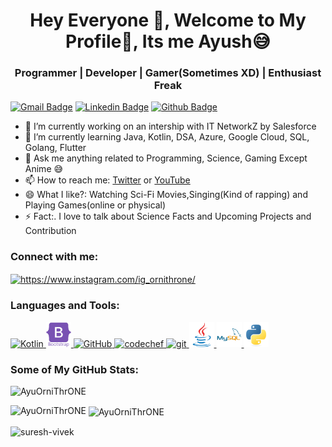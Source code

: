 <h1 align="center">Hey Everyone 👋, Welcome to My Profile🤝, Its me Ayush😅</h1>

<h3 align="center">Programmer | Developer | Gamer(Sometimes XD) | Enthusiast Freak</h3>

[![Gmail Badge](https://img.shields.io/badge/-ayushprakashthaware@gmail.com-c14438?style=flat&logo=Gmail&logoColor=white&link=mailto:ayushprakashthaware@gmail.com)](mailto:ayushprakashthaware@gmail.com) 
[![Linkedin Badge](https://img.shields.io/badge/-AyuOrniThrONE-0072b1?style=flat&logo=Linkedin&logoColor=white&link=https://www.linkedin.com/in/ayush-thaware-00a015204/)](https://www.linkedin.com/in/ayush-thaware-00a015204/)
[![Github Badge](https://img.shields.io/badge/-AyuOrniThrONE-grey?style=flat&logo=github&logoColor=white&link=https://github.com/AyuOrniThrONE)](https://github.com/AyuOrniThrONE)   

- 🔭 I’m currently working on an intership with IT NetworkZ by Salesforce
- 🌱 I’m currently learning Java, Kotlin, DSA, Azure, Google Cloud, SQL, Golang, Flutter
- 💬 Ask me anything related to Programming, Science, Gaming Except Anime 😅
- 📫 How to reach me: [Twitter](https://twitter.com/Ayush31193239) or [YouTube](https://www.youtube.com/channel/UCp1DzCRS59iFsbNw6GkCYMw)
- 😄 What I like?: Watching Sci-Fi Movies,Singing(Kind of rapping) and Playing Games(online or physical)
- ⚡ Fact:. I love to talk about Science Facts and Upcoming Projects and Contribution
<h3 align="left">Connect with me:</h3>
<p align="left">
<a href="https://www.instagram.com/ig_ornithrone/" target="blank"><img align="center" src="https://raw.githubusercontent.com/rahuldkjain/github-profile-readme-generator/master/src/images/icons/Social/instagram.svg" alt="https://www.instagram.com/ig_ornithrone/" height="30" width="40" /></a>
</p>

<h3 align="left">Languages and Tools:</h3>
<p align="left"> <a href="https://kotlinlang.org/" target="_blank"> <img src="https://pbs.twimg.com/profile_images/1399329694340747271/T5fbWxtN_400x400.png" alt="Kotlin" width="40" height="40"/> </a> <a href="https://getbootstrap.com" target="_blank"> <img src="https://raw.githubusercontent.com/devicons/devicon/master/icons/bootstrap/bootstrap-plain-wordmark.svg" alt="bootstrap" width="40" height="40"/> </a> <a href="https://github.com/" target="_blank"> <img src="https://github.githubassets.com/images/modules/logos_page/GitHub-Mark.png" alt="GitHub" width="40" height="40"/> </a> <a href="https://www.codechef.com/" target="_blank"> <img src="https://cdn.codechef.com/images/cc-logo-sd.svg" alt="codechef" width="40" height="40"/> </a> <a href="https://git-scm.com/" target="_blank"> <img src="https://www.vectorlogo.zone/logos/git-scm/git-scm-icon.svg" alt="git" width="40" height="40"/> </a><a href="https://www.java.com" target="_blank"> <img src="https://raw.githubusercontent.com/devicons/devicon/master/icons/java/java-original.svg" alt="java" width="40" height="40"/> </a><a href="https://www.mysql.com/" target="_blank"> <img src="https://raw.githubusercontent.com/devicons/devicon/master/icons/mysql/mysql-original-wordmark.svg" alt="mysql" width="40" height="40"/> </a> <a href="https://www.python.org" target="_blank"> <img src="https://raw.githubusercontent.com/devicons/devicon/master/icons/python/python-original.svg" alt="python" width="40" height="40"/> </a> </p>


<h3 align="left">Some of My GitHub Stats:</h3>
<p align="left"> <img src="https://komarev.com/ghpvc/?username=AyuOrinThrONE&label=Profile%20views&color=0e75b6&style=flat" alt="AyuOrniThrONE" /></p> 
<p><img align="left" src="https://github-readme-stats.vercel.app/api/top-langs?username=AyuOrniThrONE&show_icons=true&locale=en&layout=compact" alt="AyuOrniThrONE" /></p>
<p>&nbsp;<img align="center" src="https://github-readme-stats.vercel.app/api?username=AyuOrniThrONE&show_icons=true&locale=en" alt="AyuOrniThrONE" /></p>
<p><img align="center" src="https://github-readme-streak-stats.herokuapp.com/?user=AyuOrniThrONE&" alt="suresh-vivek" /></p>

